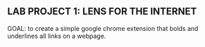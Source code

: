 LAB PROJECT 1: LENS FOR THE INTERNET
-------------------------------------------------
GOAL: to create a simple google chrome extension that bolds and underlines all links on a webpage.
